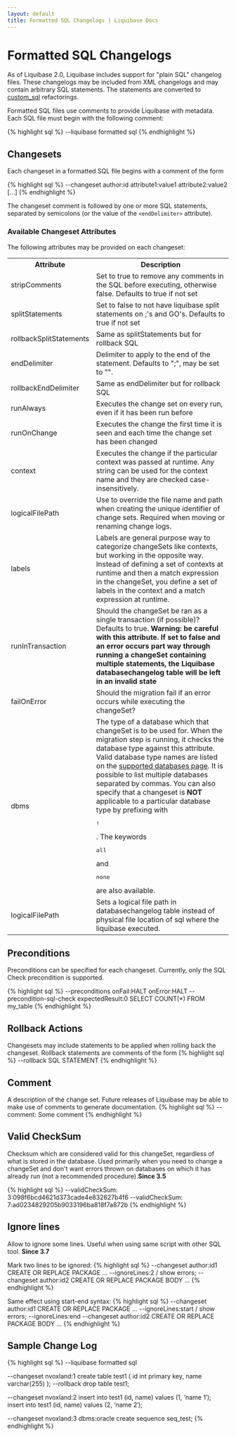 ```yaml
---
layout: default
title: Formatted SQL Changelogs | Liquibase Docs
---
```


# Formatted SQL Changelogs #

As of Liquibase 2.0, Liquibase includes support for "plain SQL" changelog files. These changelogs may be included from XML changelogs and may contain arbitrary SQL statements. The statements are converted to [custom_sql](changes/sql.html) refactorings.

Formatted SQL files use comments to provide Liquibase with metadata. Each SQL file must begin with the following comment:

{% highlight sql %}
--liquibase formatted sql
{% endhighlight %}

## Changesets ##

Each changeset in a formatted SQL file begins with a comment of the form

{% highlight sql %}
--changeset author:id attribute1:value1 attribute2:value2 [...]
{% endhighlight %}

The changeset comment is followed by one or more SQL statements, separated by
semicolons (or the value of the `<endDelimiter>` attribute).

### Available Changeset Attributes ##

The following attributes may be provided on each changeset:

<table>
<tr><th>Attribute</th><th>Description</th></tr>
<tr><td>stripComments</td><td>Set to true to remove any comments in the SQL before executing, otherwise false. Defaults to true if not set</td></tr>
<tr><td>splitStatements</td><td>Set to false to not have liquibase split statements on ;'s and GO's. Defaults to true if not set</td></tr>
<tr><td>rollbackSplitStatements</td><td>Same as splitStatements but for rollback SQL</td></tr>
<tr><td>endDelimiter</td><td>Delimiter to apply to the end of the statement.  Defaults to ";", may be set to "".</td></tr>
<tr><td>rollbackEndDelimiter</td><td>Same as endDelimiter but for rollback SQL</td></tr>
<tr><td>runAlways</td><td>Executes the change set on every run, even if it has been run before </td></tr>
<tr><td>runOnChange</td><td>Executes the change the first time it is seen and each time the change set has been changed </td></tr>
<tr><td>context</td><td>Executes the change if the particular context was passed at runtime. Any string can be used for the context name and they are checked case-insensitively. </td></tr>
<tr><td>logicalFilePath</td><td>Use to override the file name and path when creating the unique identifier of change sets. Required when moving or renaming change logs. </td></tr>
<tr><td>labels</td><td>Labels are general purpose way to categorize changeSets like contexts, but working in the opposite way. Instead of defining a set of contexts at runtime and then a match expression in the changeSet, you define a set of labels in the context and a match expression at runtime. </td></tr>
<tr><td>runInTransaction</td><td>Should the changeSet be ran as a single transaction (if possible)?  Defaults to true.  <b>Warning: be careful with this attribute.  If set to false and an error occurs part way through running a changeSet containing multiple statements, the Liquibase databasechangelog table will be left in an invalid state</b> </td></tr>
<tr><td>failOnError</td><td>Should the migration fail if an error occurs while executing the changeSet? </td></tr>
<tr><td>dbms</td><td>The type of a database which that changeSet is to be used for. When the migration step is running, it checks the database type against this 
  attribute. Valid database type names are listed on the <a href="../databases.html">supported databases page</a>. It is possible to list multiple databases separated by commas. 
  You can also specify that a changeset is <b>NOT</b> applicable to a particular database type by prefixing with <pre>!</pre>. The keywords <pre>all</pre> and <pre>none</pre> are 
  also available.</td></tr>
<tr><td>logicalFilePath</td><td>Sets a logical file path in databasechangelog table instead of physical file location of sql where the liquibase executed.</td></tr>
</table>

## Preconditions ##
Preconditions can be specified for each changeset. Currently, only the SQL Check precondition is supported.

{% highlight sql %}
--preconditions onFail:HALT onError:HALT
--precondition-sql-check expectedResult:0 SELECT COUNT(*) FROM my_table
{% endhighlight %}

## Rollback Actions ##

Changesets may include statements to be applied when rolling back the changeset. Rollback statements are comments of the form
{% highlight sql %}
--rollback SQL STATEMENT
{% endhighlight %}

## Comment ##
A description of the change set.  Future releases of Liquibase may be able to make use of comments to generate documentation.
{% highlight sql %}
--comment: Some comment
{% endhighlight %}

## Valid CheckSum ##
Checksum which are considered valid for this changeSet, regardless of what is stored in the database. Used primarily when you need to change a changeSet and don't want errors thrown on databases on which it has already run (not a recommended procedure).<b>Since 3.5</b>

{% highlight sql %}
--validCheckSum: 3:098f6bcd4621d373cade4e832627b4f6
--validCheckSum: 7:ad0234829205b9033196ba818f7a872b
{% endhighlight %}

## Ignore lines ##
Allow to ignore some lines. Useful when using same script with other SQL tool.
<b>Since 3.7</b>

Mark two lines to be ignored:
{% highlight sql %}
--changeset author:id1
CREATE OR REPLACE PACKAGE ...
--ignoreLines:2
/
show errors;
--changeset author:id2
CREATE OR REPLACE PACKAGE BODY ...
{% endhighlight %}

Same effect using start-end syntax:
{% highlight sql %}
--changeset author:id1
CREATE OR REPLACE PACKAGE ...
--ignoreLines:start
/
show errors;
--ignoreLines:end
--changeset author:id2
CREATE OR REPLACE PACKAGE BODY ...
{% endhighlight %}

## Sample Change Log ##

{% highlight sql %}
--liquibase formatted sql

--changeset nvoxland:1
create table test1 (
    id int primary key,
    name varchar(255)
);
--rollback drop table test1;

--changeset nvoxland:2
insert into test1 (id, name) values (1, ‘name 1′);
insert into test1 (id, name) values (2, ‘name 2′);

--changeset nvoxland:3 dbms:oracle
create sequence seq_test;
{% endhighlight %}

